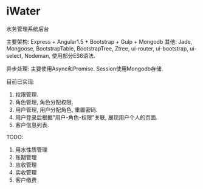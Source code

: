 # iWater
水务管理系统后台

主要架构: Express + Angular1.5 + Bootstrap + Gulp + Mongodb
其他: Jade, Mongoose, BootstrapTable, BootstrapTree, Ztree, ui-router, ui-bootstrap, ui-select, Nodeman, 使用部分ES6语法.

异步处理: 主要使用Async和Promise.
Session使用Mongodb存储.

目前已实现:
1. 权限管理.
2. 角色管理, 角色分配权限.
3. 用户管理, 用户分配角色, 重置密码.
4. 用户登录后根据"用户-角色-权限"关联, 展现用户个人的页面.
5. 客户信息列表.

TODO: 
1. 用水性质管理
2. 账期管理
3. 应收管理
4. 实收管理
5. 客户缴费
